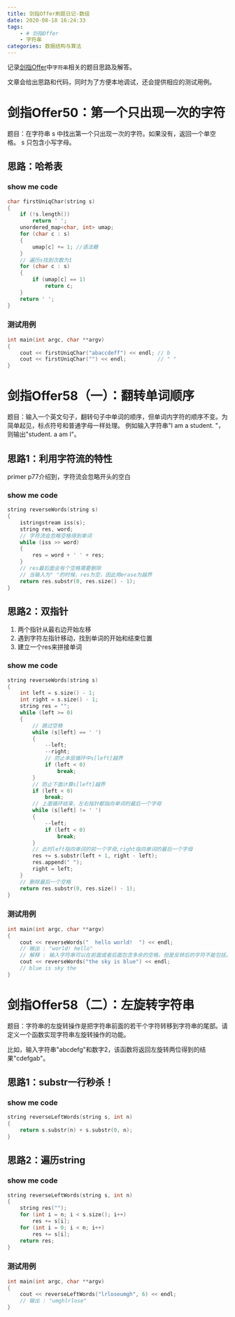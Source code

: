 ```yaml
---
title: 剑指Offer刷题日记-数组
date: 2020-08-18 16:24:33
tags: 
    - # 剑指Offer
    - 字符串
categories: 数据结构与算法 
---
```


记录[剑指Offer](https://leetcode-cn.com/problemset/lcof/)中``字符串``相关的题目思路及解答。

文章会给出思路和代码，同时为了方便本地调试，还会提供相应的测试用例。

<!-- more -->

# 剑指Offer50：第一个只出现一次的字符

题目：在字符串 s 中找出第一个只出现一次的字符。如果没有，返回一个单空格。 s 只包含小写字母。

## 思路：哈希表
### show me code
```C++
char firstUniqChar(string s)
{
    if (!s.length())
        return ' ';
    unordered_map<char, int> umap;
    for (char c : s)
    {
        umap[c] += 1; //语法糖
    }
    // 遍历s找到次数为1
    for (char c : s)
    {
        if (umap[c] == 1)
            return c;
    }
    return ' ';
}
```

### 测试用例
```C++
int main(int argc, char **argv)
{
    cout << firstUniqChar("abaccdeff") << endl; // b
    cout << firstUniqChar("") << endl;          // " "
}
```

# 剑指Offer58（一）：翻转单词顺序

题目：输入一个英文句子，翻转句子中单词的顺序，但单词内字符的顺序不变。为简单起见，标点符号和普通字母一样处理。
例如输入字符串"I am a student. "，则输出"student. a am I"。

## 思路1：利用字符流的特性

primer p77介绍到，字符流会忽略开头的空白

### show me code
```C++
string reverseWords(string s)
{
    istringstream iss(s);
    string res, word;
    // 字符流会忽略空格得到单词
    while (iss >> word)
    {
        res = word + ' ' + res;
    }
    // res最后面会有个空格需要删除
    // 当输入为" "的时候，res为空，因此用erase为越界
    return res.substr(0, res.size() - 1);
} 
```

## 思路2：双指针

1. 两个指针从最右边开始左移
2. 遇到字符左指针移动，找到单词的开始和结束位置
3. 建立一个res来拼接单词

### show me code
```C++
string reverseWords(string s)
{
    int left = s.size() - 1;
    int right = s.size() - 1;
    string res = "";
    while (left >= 0)
    {
        // 跳过空格
        while (s[left] == ' ')
        {
            --left;
            --right;
            // 防止本层循环中s[left]越界
            if (left < 0)
                break;
        }
        // 防止下面计算s[left]越界
        if (left < 0)
            break;
        // 上面循环结束，左右指针都指向单词的最后一个字母
        while (s[left] != ' ')
        {
            --left;
            if (left < 0)
                break;
        }
        // 此时left指向单词的前一个字母,right指向单词的最后一个字母
        res += s.substr(left + 1, right - left);
        res.append(" ");
        right = left;
    }
    // 删除最后一个空格
    return res.substr(0, res.size() - 1);
}
```

### 测试用例
```C++
int main(int argc, char **argv)
{
    cout << reverseWords("  hello world!  ") << endl;
    // 输出 : "world! hello"
    // 解释 : 输入字符串可以在前面或者后面包含多余的空格，但是反转后的字符不能包括。
    cout << reverseWords("the sky is blue") << endl;
    // blue is sky the
}
```

# 剑指Offer58（二）：左旋转字符串

题目：字符串的左旋转操作是把字符串前面的若干个字符转移到字符串的尾部。请定义一个函数实现字符串左旋转操作的功能。

比如，输入字符串"abcdefg"和数字2，该函数将返回左旋转两位得到的结果"cdefgab"。


## 思路1：substr一行秒杀！
### show me code
```C++
string reverseLeftWords(string s, int n)
{
    return s.substr(n) + s.substr(0, n);
} 
```

## 思路2：遍历string
### show me code
```C++
string reverseLeftWords(string s, int n)
{
    string res("");
    for (int i = n; i < s.size(); i++)
        res += s[i];
    for (int i = 0; i < n; i++)
        res += s[i];
    return res;
}
```

### 测试用例
```C++
int main(int argc, char **argv)
{
    cout << reverseLeftWords("lrloseumgh", 6) << endl;
    // 输出 : "umghlrlose"
}
```